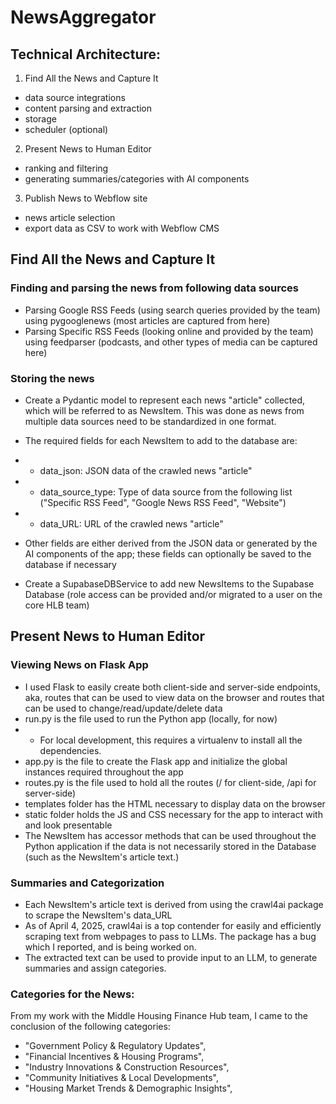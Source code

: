 # NewsAggregator

## Technical Architecture:

1. Find All the News and Capture It

- data source integrations
- content parsing and extraction
- storage
- scheduler (optional)

2. Present News to Human Editor

- ranking and filtering
- generating summaries/categories with AI components

3. Publish News to Webflow site

- news article selection
- export data as CSV to work with Webflow CMS

## Find All the News and Capture It

### Finding and parsing the news from following data sources

- Parsing Google RSS Feeds (using search queries provided by the team) using pygooglenews (most articles are captured from here)
- Parsing Specific RSS Feeds (looking online and provided by the team) using feedparser (podcasts, and other types of media can be captured here)

### Storing the news

- Create a Pydantic model to represent each news "article" collected, which will be referred to as NewsItem. This was done as news from multiple data sources need to be standardized in one format.

- The required fields for each NewsItem to add to the database are:
- - data_json: JSON data of the crawled news "article"
- - data_source_type: Type of data source from the following list ("Specific RSS Feed", "Google News RSS Feed", "Website")
- - data_URL: URL of the crawled news "article"

- Other fields are either derived from the JSON data or generated by the AI components of the app; these fields can optionally be saved to the database if necessary
- Create a SupabaseDBService to add new NewsItems to the Supabase Database (role access can be provided and/or migrated to a user on the core HLB team)

## Present News to Human Editor

### Viewing News on Flask App

- I used Flask to easily create both client-side and server-side endpoints, aka, routes that can be used to view data on the browser and routes that can be used to change/read/update/delete data
- run.py is the file used to run the Python app (locally, for now)
- - For local development, this requires a virtualenv to install all the dependencies.
- app.py is the file to create the Flask app and initialize the global instances required throughout the app
- routes.py is the file used to hold all the routes (/ for client-side, /api for server-side)
- templates folder has the HTML necessary to display data on the browser
- static folder holds the JS and CSS necessary for the app to interact with and look presentable
- The NewsItem has accessor methods that can be used throughout the Python application if the data is not necessarily stored in the Database (such as the NewsItem's article text.)

### Summaries and Categorization

- Each NewsItem's article text is derived from using the crawl4ai package to scrape the NewsItem's data_URL
- As of April 4, 2025, crawl4ai is a top contender for easily and efficiently scraping text from webpages to pass to LLMs. The package has a bug which I reported, and is being worked on.
- The extracted text can be used to provide input to an LLM, to generate summaries and assign categories.

### Categories for the News:

From my work with the Middle Housing Finance Hub team, I came to the conclusion of the following categories:

- "Government Policy & Regulatory Updates",
- "Financial Incentives & Housing Programs",
- "Industry Innovations & Construction Resources",
- "Community Initiatives & Local Developments",
- "Housing Market Trends & Demographic Insights",

<!-- ## Publish News for Webflow site
- Each NewsItem has a BOOLEAN (true/false) field called selected_for_display. This field is used to identify whether or not the article would be downloaded
- The intention is to have a button on the Flask app called "Download Articles CSV" that lets you download the articles selected for display as a CSV
- This CSV can then be used to update the Webflow CMS Collection -->
